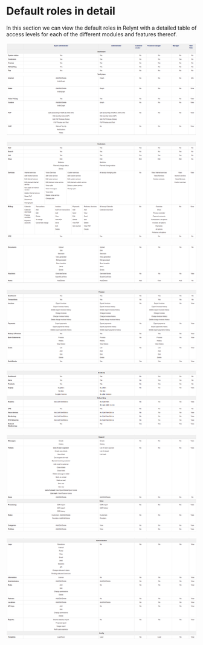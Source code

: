 Default roles in detail
=======================

In this section we can view the default roles in Relynt with a detailed table of access levels for each of the different modules and features thereof.

![Default role - page 1](Selection_109.png)

![Default role - page 2](Selection_110.png)

![Default role - page 3](Selection_111.png)

![Default role - page 4](Selection_112.png)

![Default role - page 5](Selection_113.png)

![Default role - page 6](Selection_114.png)

![Default role - page 7](Selection_115.png)
